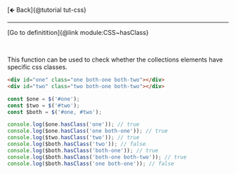 [🡸 Back]{@tutorial tut-css}
___

[Go to definitition]{@link module:CSS~hasClass}

&nbsp;

This function can be used to check whether the collections elements have specific css classes.

```html
<div id="one" class="one both-one both-two"></div>
<div id="two" class="two both-one both-two"></div>
```

```js
const $one = $('#one');
const $two = $('#two');
const $both = $('#one, #two');

console.log($one.hasClass('one')); // true
console.log($one.hasClass('one both-one')); // true
console.log($two.hasClass('two')); // true
console.log($both.hasClass('two')); // false
console.log($both.hasClass('both-one')); // true
console.log($both.hasClass('both-one both-two')); // true
console.log($both.hasClass('one both-one')); // false
```
